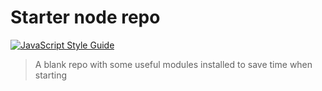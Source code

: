 # Starter node repo

[![JavaScript Style Guide](https://cdn.rawgit.com/standard/standard/master/badge.svg)](https://github.com/standard/standard)

> A blank repo with some useful modules installed to save time when starting
